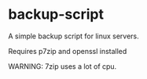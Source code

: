# backup-script
A simple backup script for linux servers.

Requires p7zip and openssl installed

WARNING:
7zip uses a lot of cpu. 